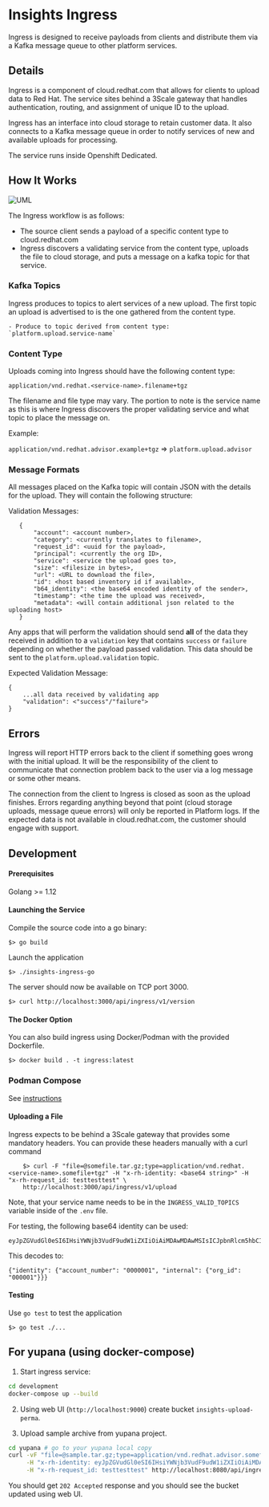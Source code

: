 # Insights Ingress

Ingress is designed to receive payloads from clients and distribute them via a
Kafka message queue to other platform services.

## Details

Ingress is a component of cloud.redhat.com that allows for clients to upload data
to Red Hat. The service sites behind a 3Scale gateway that handles authentication,
routing, and assignment of unique ID to the upload.

Ingress has an interface into cloud storage to retain customer data. It also connects
to a Kafka message queue in order to notify services of new and available uploads
for processing.

The service runs inside Openshift Dedicated.

## How It Works

![UML](http://www.plantuml.com/plantuml/png/ZL8zRzj03DtrAmXrQO4ubIKv2JGO6JiL7Jpr0mPzefo3xqCzKWQS8F-zTvRaE4EBQX8V7n_9ntjamI23DQ3TFX1priTOAzsZ4r16avDtKCKA3Rs3vif8rNA2tg1qFjZReJSUsrkcSDIA75hAMXJS8HDmrLEmw9Bys6Mn7gMRgCTw_oIy61FGuoa9PMD-iPxw_Pqu4QwOwedK0Jfj25W_qmrCGq6SAaQMMeqWfvuoD3ApKPiXK0RnkoZECtxPRBu12yh0e7nByB5ULf_hvUfJHePfak11gLZsln9bKSPozxRfkDT4ZTMzTqoNzNvys9c1Vgsll6nWD7ss0iH7gzyC-STj6h2yJ_mZ6jsYn9hPfUoh5uAGl0RVmSNLbnoLyeEJl86yIDyol_dfSeL2UnzE2UwyFsEM1DFr8_Roce10lmTYsUesqNPbLH-wdUEZQGzjToxfWtRfYPb4y66Vg0cVfehe_BjD2umv_PmIPL4_f708vappbhPSRLEOuDrT7SN6zthkZanNq9Obn2NFLD6MMD3sYHSFL2oAQb6iDikxPdNVbAlRX-LTNTxVrwll-Mls6AytMFC7 "Ingress Processing Flow")

The Ingress workflow is as follows:

  - The source client sends a payload of a specific content type to cloud.redhat.com
  - Ingress discovers a validating service from the content type, uploads the file to
  cloud storage, and puts a message on a kafka topic for that service.

### Kafka Topics

Ingress produces to topics to alert services of a new upload. The first topic an
upload is advertised to is the one gathered from the content type.

    - Produce to topic derived from content type: `platform.upload.service-name`

### Content Type

Uploads coming into Ingress should have the following content type:

`application/vnd.redhat.<service-name>.filename+tgz`

The filename and file type may vary. The portion to note is the service name as 
this is where Ingress discovers the proper validating service and what topic to 
place the message on. 

Example:

  `application/vnd.redhat.advisor.example+tgz` => `platform.upload.advisor`

### Message Formats

All messages placed on the Kafka topic will contain JSON with the details for the 
upload. They will contain the following structure:

Validation Messages:

       {
           "account": <account number>,
           "category": <currently translates to filename>,
           "request_id": <uuid for the payload>,
           "principal": <currently the org ID>,
           "service": <service the upload goes to>,
           "size": <filesize in bytes>,
           "url": <URL to download the file>,
           "id": <host based inventory id if available>,
           "b64_identity": <the base64 encoded identity of the sender>,
           "timestamp": <the time the upload was received>,
           "metadata": <will contain additional json related to the uploading host>
       }

Any apps that will perform the validation should send **all** of the data they
received in addition to a `validation` key that contains `success` or `failure`
depending on whether the payload passed validation. This data should be sent to 
the `platform.upload.validation` topic.

Expected Validation Message:
    
    {
        ...all data received by validating app
        "validation": <"success"/"failure">
    }

## Errors

Ingress will report HTTP errors back to the client if something goes wrong with the
initial upload. It will be the responsibility of the client to communicate that
connection problem back to the user via a log message or some other means.

The connection from the client to Ingress is closed as soon as the upload finishes.
Errors regarding anything beyond that point (cloud storage uploads, message queue errors)
will only be reported in Platform logs. If the expected data is not available in
cloud.redhat.com, the customer should engage with support.

## Development

#### Prerequisites

Golang >= 1.12

#### Launching the Service

Compile the source code into a go binary:

    $> go build

Launch the application

    $> ./insights-ingress-go

The server should now be available on TCP port 3000.

    $> curl http://localhost:3000/api/ingress/v1/version

#### The Docker Option

You can also build ingress using Docker/Podman with the provided Dockerfile.

    $> docker build . -t ingress:latest

### Podman Compose

See [instructions](https://github.com/RedHatInsights/insights-ingress-go/blob/master/development/README.md)

#### Uploading a File

Ingress expects to be behind a 3Scale gateway that provides some mandatory headers.
You can provide these headers manually with a curl command

        $> curl -F "file=@somefile.tar.gz;type=application/vnd.redhat.<service-name>.somefile+tgz" -H "x-rh-identity: <base64 string>" -H "x-rh-request_id: testtesttest" \
        http://localhost:3000/api/ingress/v1/upload

Note, that your service name needs to be in the `INGRESS_VALID_TOPICS` variable inside of the `.env` file.

For testing, the following base64 identity can be used:

    eyJpZGVudGl0eSI6IHsiYWNjb3VudF9udW1iZXIiOiAiMDAwMDAwMSIsICJpbnRlcm5hbCI6IHsib3JnX2lkIjogIjAwMDAwMSJ9fX0=

This decodes to:

    {"identity": {"account_number": "0000001", "internal": {"org_id": "000001"}}}

#### Testing

Use `go test` to test the application

    $> go test ./...

## For yupana (using docker-compose)
1. Start ingress service:
~~~bash
cd development
docker-compose up --build
~~~

2. Using web UI (`http://localhost:9000`) create bucket `insights-upload-perma`.

3. Upload sample archive from yupana project.
~~~bash
cd yupana # go to your yupana local copy
curl -vF "file=@sample.tar.gz;type=application/vnd.redhat.advisor.somefile+tgz" \
     -H "x-rh-identity: eyJpZGVudGl0eSI6IHsiYWNjb3VudF9udW1iZXIiOiAiMDAwMDAwMSIsICJpbnRlcm5hbCI6IHsib3JnX2lkIjogIjAwMDAwMSJ9fX0=" \
     -H "x-rh-request_id: testtesttest" http://localhost:8080/api/ingress/v1/upload
~~~
You should get `202 Accepted` response and you should see the bucket updated using web UI.
